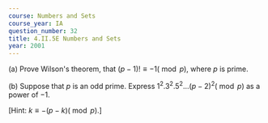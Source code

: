 ```yaml
---
course: Numbers and Sets
course_year: IA
question_number: 32
title: 4.II.5E Numbers and Sets
year: 2001
---
```



(a) Prove Wilson's theorem, that $(p-1) ! \equiv-1(\bmod p)$, where $p$ is prime.

(b) Suppose that $p$ is an odd prime. Express $1^{2} .3^{2} .5^{2} \ldots(p-2)^{2}(\bmod p)$ as a power of $-1$.

[Hint: $k \equiv-(p-k)(\bmod p)$.]